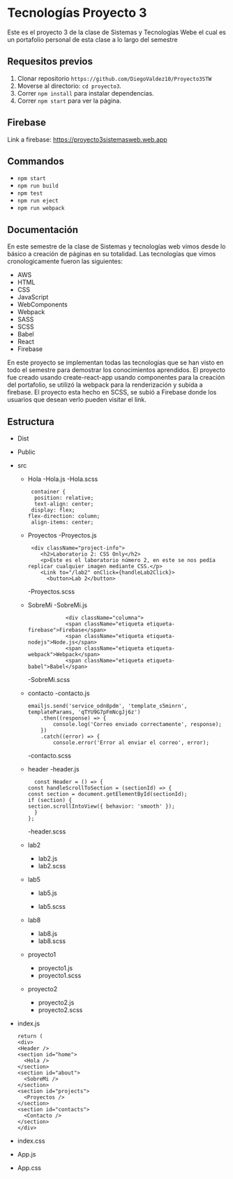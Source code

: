 # Tecnologías Proyecto 3
Este es el proyecto 3 de la clase de Sistemas y Tecnologías Webe el cual es un portafolio personal de esta clase a lo largo del semestre
## Requesitos previos
1. Clonar repositorio `https://github.com/DiegoValdez10/Proyecto3STW`
2. Moverse al directorio: `cd proyecto3`.<br />
3. Correr `npm install` para instalar dependencias.<br />
4. Correr `npm start` para ver la página.
## Firebase
Link a firebase: https://proyecto3sistemasweb.web.app
## Commandos

- `npm start`
- `npm run build`
- `npm test`
- `npm run eject`
- `npm run webpack`

## Documentación
En este semestre de la clase de Sistemas y tecnologías web vimos desde lo básico a creación de páginas en su totalidad. Las tecnologías que vimos cronologicamente fueron las siguientes:
- AWS
- HTML
- CSS
- JavaScript
- WebComponents
- Webpack
- SASS 
- SCSS
- Babel
- React
- Firebase

En este proyecto se implementan todas las tecnologías que se han visto en todo el semestre para demostrar los conocimientos aprendidos. El proyecto fue creado usando create-react-app usando componentes para la creación del portafolio, se utilizó la webpack para la renderización y subida a firebase. El proyecto esta hecho en SCSS, se subió a Firebase donde los usuarios que desean verlo pueden visitar el link.

## Estructura
- Dist
- Public
- src
  - Hola
    -Hola.js
    -Hola.scss
    
         container {
          position: relative;
          text-align: center;
         display: flex;
        flex-direction: column;
         align-items: center;
  - Proyectos
    -Proyectos.js
    
         <div className="project-info">
            <h2>Laboratorio 2: CSS Only</h2>
            <p>Este es el laboratorio número 2, en este se nos pedía replicar cualquier imagen mediante CSS.</p>
            <Link to="/lab2" onClick={handleLab2Click}> 
              <button>Lab 2</button>
              
              
    -Proyectos.scss
  - SobreMi
    -SobreMi.js
    
                    <div className="columna">
                    <span className="etiqueta etiqueta-firebase">Firebase</span>
                    <span className="etiqueta etiqueta-nodejs">Node.js</span>
                    <span className="etiqueta etiqueta-webpack">Webpack</span>
                    <span className="etiqueta etiqueta-babel">Babel</span>
    -SobreMi.scss
  - contacto
    -contacto.js


        emailjs.send('service_odn8pdm', 'template_s5minrn', templateParams, 'qTYU9G7pFmNcgJj6z')
            .then((response) => {
                console.log('Correo enviado correctamente', response);
            })
            .catch((error) => {
                console.error('Error al enviar el correo', error);
    -contacto.scss
  - header
    -header.js
    
          const Header = () => {
        const handleScrollToSection = (sectionId) => {
        const section = document.getElementById(sectionId);
        if (section) {
        section.scrollIntoView({ behavior: 'smooth' });
          }
        };
  
    -header.scss
  - lab2
    - lab2.js
    - lab2.scss
    
            
  - lab5
    - lab5.js
    
    - lab5.scss
  - lab8
    - lab8.js
    - lab8.scss
  - proyecto1
    - proyecto1.js
    - proyecto1.scss
  - proyecto2
    - proyecto2.js
    - proyecto2.scss
- index.js

      return (
      <div>
      <Header />
      <section id="home">
        <Hola />
      </section>
      <section id="about">
        <SobreMi />
      </section>
      <section id="projects">
        <Proyectos />
      </section>
      <section id="contacts">
        <Contacto />
      </section>
      </div>
- index.css
- App.js
- App.css

